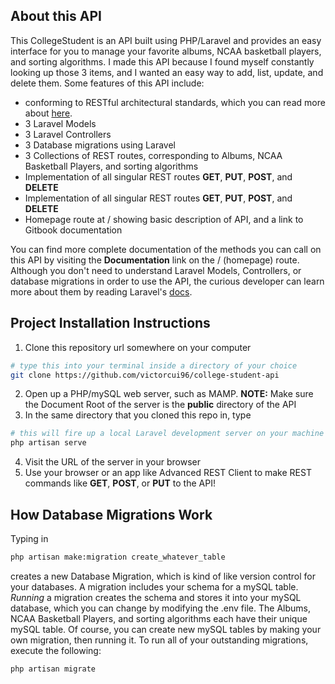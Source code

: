## About this API
This CollegeStudent is an API built using PHP/Laravel and provides an easy interface for you to manage your favorite albums, NCAA basketball players, and sorting algorithms. I made this API because I found myself constantly looking up those 3 items, and I wanted an easy way to add, list, update, and delete them. Some features of this API include: 

* conforming to RESTful architectural standards, which you can read more about [here](https://developer.mailchimp.com/documentation/mailchimp/guides/an-introduction-to-rest/). 
* 3 Laravel Models
* 3 Laravel Controllers
* 3 Database migrations using Laravel
* 3 Collections of REST routes, corresponding to Albums, NCAA Basketball Players, and sorting algorithms
* Implementation of all singular REST routes **GET**, **PUT**, **POST**, and **DELETE**
* Implementation of all singular REST routes **GET**, **PUT**, **POST**, and **DELETE**
* Homepage route at / showing basic description of API, and a link to Gitbook documentation

You can find more complete documentation of the methods you can call on this API by visiting the **Documentation** link on the / (homepage) route.
Although you don't need to understand Laravel Models, Controllers, or database migrations in order to use the API, the curious developer can learn more about them by reading Laravel's [docs](https://laravel.com/docs/5.4). 

## Project Installation Instructions
1. Clone this repository url somewhere on your computer
```bash
# type this into your terminal inside a directory of your choice
git clone https://github.com/victorcui96/college-student-api
```
2. Open up a PHP/mySQL web server, such as MAMP. **NOTE:** Make sure the Document Root of the server is the **public** directory of the API
3. In the same directory that you cloned this repo in, type
```bash
# this will fire up a local Laravel development server on your machine
php artisan serve
```
4. Visit the URL of the server in your browser
5. Use your browser or an app like Advanced REST Client to make REST commands like **GET**, **POST**, or **PUT** to the API!

## How Database Migrations Work
Typing in
```bash
php artisan make:migration create_whatever_table
```
creates a new Database Migration, which is kind of like version control for your databases. A migration includes your schema for a mySQL table. _Running_ a migration creates the schema and stores it into your mySQL database, which you can change by modifying the .env file. The Albums, NCAA Basketball Players, and sorting algorithms each have their unique mySQL table. Of course, you can create new mySQL tables by making your own migration, then running it. To run all of your outstanding migrations, execute the following:
```bash
php artisan migrate
```
